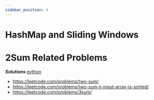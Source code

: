 ```yaml
---
sidebar_position: 4
---
```


# HashMap and Sliding Windows

# 2Sum Related Problems
***Solutions*** [python](https://github.com/gitskim/Tech-Interview-Prep/blob/main/docs/solutions/hashmap-slidingwindow-python.py)
* https://leetcode.com/problems/two-sum/
* https://leetcode.com/problems/two-sum-ii-input-array-is-sorted/
* https://leetcode.com/problems/3sum/




